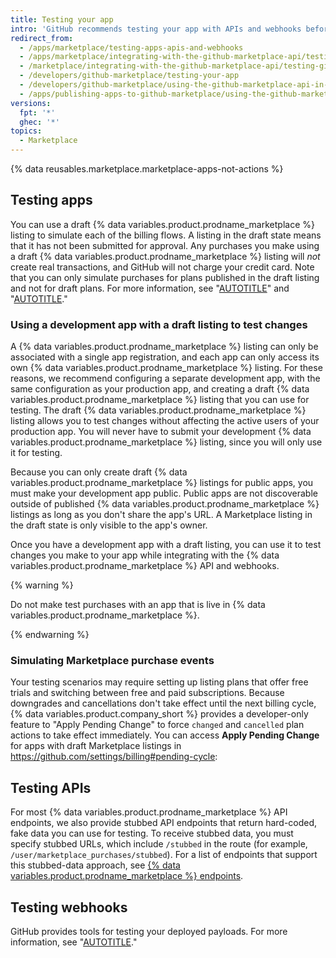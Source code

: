 ```yaml
---
title: Testing your app
intro: 'GitHub recommends testing your app with APIs and webhooks before submitting your listing to {% data variables.product.prodname_marketplace %} so you can provide an ideal experience for customers. Before an onboarding expert approves your app, it must adequately handle the billing flows.'
redirect_from:
  - /apps/marketplace/testing-apps-apis-and-webhooks
  - /apps/marketplace/integrating-with-the-github-marketplace-api/testing-github-marketplace-apps
  - /marketplace/integrating-with-the-github-marketplace-api/testing-github-marketplace-apps
  - /developers/github-marketplace/testing-your-app
  - /developers/github-marketplace/using-the-github-marketplace-api-in-your-app/testing-your-app
  - /apps/publishing-apps-to-github-marketplace/using-the-github-marketplace-api-in-your-app/testing-your-app
versions:
  fpt: '*'
  ghec: '*'
topics:
  - Marketplace
---
```


{% data reusables.marketplace.marketplace-apps-not-actions %}

## Testing apps

You can use a draft {% data variables.product.prodname_marketplace %} listing to simulate each of the billing flows. A listing in the draft state means that it has not been submitted for approval. Any purchases you make using a draft {% data variables.product.prodname_marketplace %} listing will _not_ create real transactions, and GitHub will not charge your credit card. Note that you can only simulate purchases for plans published in the draft listing and not for draft plans. For more information, see "[AUTOTITLE](/apps/publishing-apps-to-github-marketplace/listing-an-app-on-github-marketplace/drafting-a-listing-for-your-app)" and "[AUTOTITLE](/apps/publishing-apps-to-github-marketplace/using-the-github-marketplace-api-in-your-app)."

### Using a development app with a draft listing to test changes

A {% data variables.product.prodname_marketplace %} listing can only be associated with a single app registration, and each app can only access its own {% data variables.product.prodname_marketplace %} listing. For these reasons, we recommend configuring a separate development app, with the same configuration as your production app, and creating a draft {% data variables.product.prodname_marketplace %} listing that you can use for testing. The draft {% data variables.product.prodname_marketplace %} listing allows you to test changes without affecting the active users of your production app. You will never have to submit your development {% data variables.product.prodname_marketplace %} listing, since you will only use it for testing.

Because you can only create draft {% data variables.product.prodname_marketplace %} listings for public apps, you must make your development app public. Public apps are not discoverable outside of published {% data variables.product.prodname_marketplace %} listings as long as you don't share the app's URL. A Marketplace listing in the draft state is only visible to the app's owner.

Once you have a development app with a draft listing, you can use it to test changes you make to your app while integrating with the {% data variables.product.prodname_marketplace %} API and webhooks.

{% warning %}

Do not make test purchases with an app that is live in {% data variables.product.prodname_marketplace %}.

{% endwarning %}

### Simulating Marketplace purchase events

Your testing scenarios may require setting up listing plans that offer free trials and switching between free and paid subscriptions. Because downgrades and cancellations don't take effect until the next billing cycle, {% data variables.product.company_short %} provides a developer-only feature to "Apply Pending Change" to force `changed` and `cancelled` plan actions to take effect immediately. You can access **Apply Pending Change** for apps with draft Marketplace listings in https://github.com/settings/billing#pending-cycle:

## Testing APIs

For most {% data variables.product.prodname_marketplace %} API endpoints, we also provide stubbed API endpoints that return hard-coded, fake data you can use for testing. To receive stubbed data, you must specify stubbed URLs, which include `/stubbed` in the route (for example, `/user/marketplace_purchases/stubbed`). For a list of endpoints that support this stubbed-data approach, see [{% data variables.product.prodname_marketplace %} endpoints](/rest/apps#github-marketplace).

## Testing webhooks

GitHub provides tools for testing your deployed payloads. For more information, see "[AUTOTITLE](/webhooks-and-events/webhooks/testing-webhooks)."
